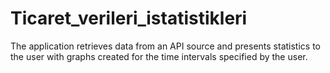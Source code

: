 # Ticaret_verileri_istatistikleri
The application retrieves data from an API source and presents statistics to the user with graphs created for the time intervals specified by the user.
